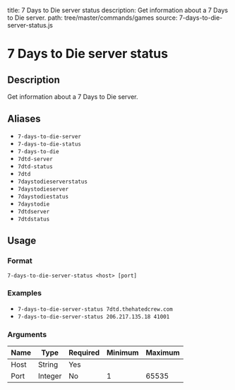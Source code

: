 title: 7 Days to Die server status
description: Get information about a 7 Days to Die server.
path: tree/master/commands/games
source: 7-days-to-die-server-status.js

# 7 Days to Die server status

## Description

Get information about a 7 Days to Die server.

## Aliases

* `7-days-to-die-server`
* `7-days-to-die-status`
* `7-days-to-die`
* `7dtd-server`
* `7dtd-status`
* `7dtd`
* `7daystodieserverstatus`
* `7daystodieserver`
* `7daystodiestatus`
* `7daystodie`
* `7dtdserver`
* `7dtdstatus`

## Usage

### Format

`7-days-to-die-server-status <host> [port]`

### Examples

* `7-days-to-die-server-status 7dtd.thehatedcrew.com`
* `7-days-to-die-server-status 206.217.135.18 41001`

### Arguments

| Name  | Type | Required | Minimum | Maximum |
|-------|------|----------|---------|---------|
| Host | String |Yes |  |  |
| Port | Integer |No | 1 | 65535 |
